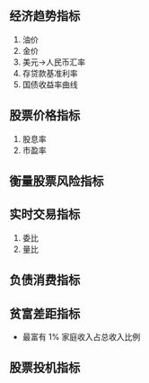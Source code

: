 ## 经济趋势指标
1. 油价
2. 金价
3. 美元->人民币汇率
4. 存贷款基准利率
5. 国债收益率曲线

## 股票价格指标
1. 股息率
2. 市盈率

## 衡量股票风险指标


## 实时交易指标
1. 委比
2. 量比

## 负债消费指标

## 贫富差距指标
* 最富有 1% 家庭收入占总收入比例

## 股票投机指标


